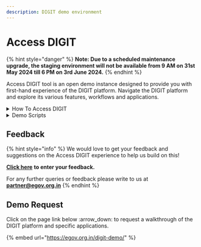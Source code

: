```yaml
---
description: DIGIT demo environment
---
```


# Access DIGIT

{% hint style="danger" %}
**Note: Due to a scheduled maintenance upgrade, the staging environment will not be available from 9 AM on 31st May 2024 till 6 PM on 3rd June 2024.**&#x20;
{% endhint %}

Access DIGIT tool is an open demo instance designed to provide you with first-hand experience of the DIGIT platform. Navigate the DIGIT platform and explore its various features, workflows and applications.

<details>

<summary>How To Access DIGIT</summary>

### **Access DIGIT in Citizen Role**

* [x] [Click here](https://staging.digit.org/digit-ui/citizen) to access DIGIT as Citizen.&#x20;
* [x] Provide a mobile number for OTP verification. Make sure you provide a mobile number other than the one shared in the request [form](https://egov.org.in/access-digit/) to generate demo credentials.
* [x] Select City as <mark style="color:blue;">**City B**</mark> for all transactions.

### **Access DIGIT in Employee Role**

* [x] [Click here](https://staging.digit.org/employee/language-selection) to access DIGIT in an employee role.            &#x20;
* [x] Use the credentials to log in as an employee. _(If you do not have the credentials, visit_ [_this page_](https://egov.org.in/access-digit/) _to generate your role-based credentials)_.                      &#x20;
* [x] Select City as <mark style="color:blue;">**City B**</mark>.

</details>

<details>

<summary>Demo Scripts</summary>

We have added user assistance docs below to help you learn more about DIGIT modules and the use-case scenarios supported by each.

* [TL Demo Script](broken-reference)
* [OBPS Demo Script](broken-reference)
* [PGR Demo Script](broken-reference)

</details>

## Feedback

{% hint style="info" %}
We would love to get your feedback and suggestions on the Access DIGIT experience to help us build on this!

[**Click here**](https://docs.google.com/forms/d/e/1FAIpQLSeNxbjGmCeS6Q-\_2703SV8D4s-1kYyvZrHJMa\_WLpk41KmScg/viewform) **to enter your feedback.**

For any further queries or feedback please write to us at [**partner@egov.org.in**](mailto:partner@egov.org.in)
{% endhint %}

## Demo Request

Click on the page link below :arrow\_down: to request a walkthrough of the DIGIT platform and specific applications.

{% embed url="https://egov.org.in/digit-demo/" %}
